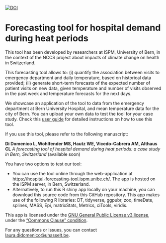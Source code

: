 [![DOI](https://zenodo.org/badge/1021958337.svg)](https://doi.org/10.5281/zenodo.16087931)

# Forecasting tool for hospital demand during heat periods

This tool has been developed by researchers at ISPM, University of Bern, in the context of the NCCS project about impacts of climate change on health in Switzerland.

This forecasting tool allows to:
(i) quantify the association between visits to emergency department and daily temperature, based on historical data provided;
(ii) generate short-term forecasts of the expected number of patient visits on new data, given temperature and number of visits observed in the past week and temperature forecasts for the next days.

We showcase an application of the tool to data from the emergency department at Bern University Hospital, and mean temperature data for the city of Bern.
You can upload your own data to test the tool for your case study. Check this [user guide](https://hospital-forecasting-tool.ispm.unibe.ch/USER-GUIDE.html) for detailed instructions on how to use this tool.

If you use this tool, please refer to the following manuscript:

__Di Domenico L, Wohlfender MS, Hautz WE, Vicedo-Cabrera AM, Althaus CL__
_A forecasting tool of hospital demand during heat periods: a case study in Bern, Switzerland_ (available soon)

You have two options to test our tool:
- You can use the tool online through the web-application at https://hospital-forecasting-tool.ispm.unibe.ch/. The app is hosted on the ISPM server, in Bern, Switzerland.
- Alternatively, to run this R shiny app locally on your machine, you can download this source code from this GitHub repository. This app makes use of the following R libraries: DT, tidyverse, ggpubr, zoo, timeDate, splines, MASS, Epi, matrixStats, Metrics, ciTools, viridis.

This app is licensed under the [GNU General Public License v3 license](https://www.gnu.org/licenses/gpl-3.0.html), under the [“Commons Clause” condition](https://commonsclause.com/).

For any questions or issues, you can contact laura.didomenico@uhasselt.be.





